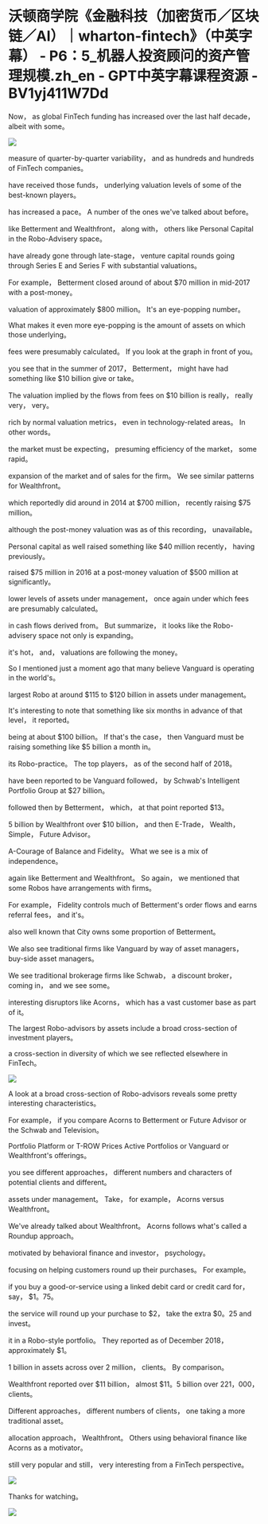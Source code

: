 # 沃顿商学院《金融科技（加密货币／区块链／AI）｜wharton-fintech》（中英字幕） - P6：5_机器人投资顾问的资产管理规模.zh_en - GPT中英字幕课程资源 - BV1yj411W7Dd

 Now， as global FinTech funding has increased over the last half decade， albeit with some。



![](img/9266b243a8be4ba0e73b151cb389a177_1.png)

 measure of quarter-by-quarter variability， and as hundreds and hundreds of FinTech companies。

 have received those funds， underlying valuation levels of some of the best-known players。

 has increased a pace。 A number of the ones we've talked about before。

 like Betterment and Wealthfront， along with， others like Personal Capital in the Robo-Advisery space。

 have already gone through late-stage， venture capital rounds going through Series E and Series F with substantial valuations。

 For example， Betterment closed around of about $70 million in mid-2017 with a post-money。

 valuation of approximately $800 million。 It's an eye-popping number。

 What makes it even more eye-popping is the amount of assets on which those underlying。

 fees were presumably calculated。 If you look at the graph in front of you。

 you see that in the summer of 2017， Betterment， might have had something like $10 billion give or take。

 The valuation implied by the flows from fees on $10 billion is really， really very， very。

 rich by normal valuation metrics， even in technology-related areas。 In other words。

 the market must be expecting， presuming efficiency of the market， some rapid。

 expansion of the market and of sales for the firm。 We see similar patterns for Wealthfront。

 which reportedly did around in 2014 at $700 million， recently raising $75 million。

 although the post-money valuation was as of this recording， unavailable。

 Personal capital as well raised something like $40 million recently， having previously。

 raised $75 million in 2016 at a post-money valuation of $500 million at significantly。

 lower levels of assets under management， once again under which fees are presumably calculated。

 in cash flows derived from。 But summarize， it looks like the Robo-advisery space not only is expanding。

 it's hot， and， valuations are following the money。

 So I mentioned just a moment ago that many believe Vanguard is operating in the world's。

 largest Robo at around $115 to $120 billion in assets under management。

 It's interesting to note that something like six months in advance of that level， it reported。

 being at about $100 billion。 If that's the case， then Vanguard must be raising something like $5 billion a month in。

 its Robo-practice。 The top players， as of the second half of 2018。

 have been reported to be Vanguard followed， by Schwab's Intelligent Portfolio Group at $27 billion。

 followed then by Betterment， which， at that point reported $13。

5 billion by Wealthfront over $10 billion， and then E-Trade， Wealth， Simple， Future Advisor。

 A-Courage of Balance and Fidelity。 What we see is a mix of independence。

 again like Betterment and Wealthfront。 So again， we mentioned that some Robos have arrangements with firms。

 For example， Fidelity controls much of Betterment's order flows and earns referral fees， and it's。

 also well known that City owns some proportion of Betterment。

 We also see traditional firms like Vanguard by way of asset managers， buy-side asset managers。

 We see traditional brokerage firms like Schwab， a discount broker， coming in， and we see some。

 interesting disruptors like Acorns， which has a vast customer base as part of it。

 The largest Robo-advisors by assets include a broad cross-section of investment players。

 a cross-section in diversity of which we see reflected elsewhere in FinTech。



![](img/9266b243a8be4ba0e73b151cb389a177_3.png)

 A look at a broad cross-section of Robo-advisors reveals some pretty interesting characteristics。

 For example， if you compare Acorns to Betterment or Future Advisor or the Schwab and Television。

 Portfolio Platform or T-ROW Prices Active Portfolios or Vanguard or Wealthfront's offerings。

 you see different approaches， different numbers and characters of potential clients and different。

 assets under management。 Take， for example， Acorns versus Wealthfront。

 We've already talked about Wealthfront。 Acorns follows what's called a Roundup approach。

 motivated by behavioral finance and investor， psychology。

 focusing on helping customers round up their purchases。 For example。

 if you buy a good-or-service using a linked debit card or credit card for， say， $1。75。

 the service will round up your purchase to $2， take the extra $0。25 and invest。

 it in a Robo-style portfolio。 They reported as of December 2018， approximately $1。

1 billion in assets across over 2 million， clients。 By comparison。

 Wealthfront reported over $11 billion， almost $11。5 billion over 221，000， clients。

 Different approaches， different numbers of clients， one taking a more traditional asset。

 allocation approach， Wealthfront。 Others using behavioral finance like Acorns as a motivator。

 still very popular and still， very interesting from a FinTech perspective。



![](img/9266b243a8be4ba0e73b151cb389a177_5.png)

 Thanks for watching。

![](img/9266b243a8be4ba0e73b151cb389a177_7.png)